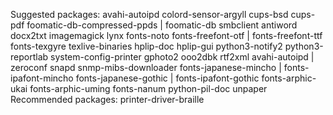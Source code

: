 Suggested packages:
  avahi-autoipd colord-sensor-argyll cups-bsd cups-pdf foomatic-db-compressed-ppds | foomatic-db smbclient antiword docx2txt imagemagick
  lynx fonts-noto fonts-freefont-otf | fonts-freefont-ttf fonts-texgyre texlive-binaries hplip-doc hplip-gui python3-notify2
  python3-reportlab system-config-printer gphoto2 ooo2dbk rtf2xml avahi-autoipd | zeroconf snapd snmp-mibs-downloader
  fonts-japanese-mincho | fonts-ipafont-mincho fonts-japanese-gothic | fonts-ipafont-gothic fonts-arphic-ukai fonts-arphic-uming
  fonts-nanum python-pil-doc unpaper
Recommended packages:
  printer-driver-braille
